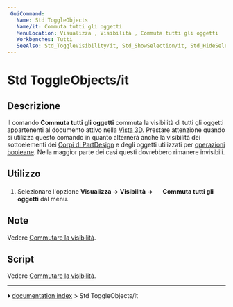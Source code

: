 ```yaml
---
 GuiCommand:
   Name: Std ToggleObjects
   Name/it: Commuta tutti gli oggetti
   MenuLocation: Visualizza , Visibilità , Commuta tutti gli oggetti
   Workbenches: Tutti
   SeeAlso: Std_ToggleVisibility/it, Std_ShowSelection/it, Std_HideSelection/it, Std_ShowObjects/it, Std_HideObjects/it
---
```


# Std ToggleObjects/it



## Descrizione

Il comando **Commuta tutti gli oggetti** commuta la visibilità di tutti gli oggetti appartenenti al documento attivo nella [Vista 3D](3D_view/it.md). Prestare attenzione quando si utilizza questo comando in quanto alternerà anche la visibilità dei sottoelementi dei [Corpi di PartDesign](PartDesign_Body/it.md) e degli oggetti utilizzati per [operazioni booleane](Part_Boolean/it.md). Nella maggior parte dei casi questi dovrebbero rimanere invisibili.



## Utilizzo

1.  Selezionare l\'opzione **Visualizza → Visibilità → <img src="images/Std_ToggleObjects.svg" width=16px> Commuta tutti gli oggetti** dal menu.



## Note

Vedere [Commutare la visibilità](Std_ToggleVisibility/it#Note.md).



## Script

Vedere [Commutare la visibilità](Std_ToggleVisibility/it#Script.md).



---
⏵ [documentation index](../README.md) > Std ToggleObjects/it
